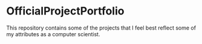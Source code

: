# OfficialProjectPortfolio
This repository contains some of the projects that I feel best reflect some of my attributes as a computer scientist.
